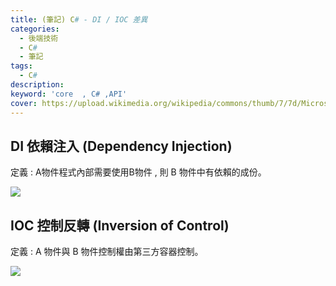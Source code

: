 ```yaml
---
title: (筆記) C# - DI / IOC 差異
categories: 
  - 後端技術
  - C# 
  - 筆記
tags: 
  - C#
description:
keyword: 'core  , C# ,API'
cover: https://upload.wikimedia.org/wikipedia/commons/thumb/7/7d/Microsoft_.NET_logo.svg/150px-Microsoft_.NET_logo.svg.png
---
```


## DI 依賴注入 (Dependency Injection)
定義 : A物件程式內部需要使用B物件 , 則 B 物件中有依賴的成份。

![](/image/20221209_17-15-42.png)

## IOC 控制反轉 (Inversion of Control)
定義 : A 物件與 B 物件控制權由第三方容器控制。

![](/image/20221209_17-15-51.png)